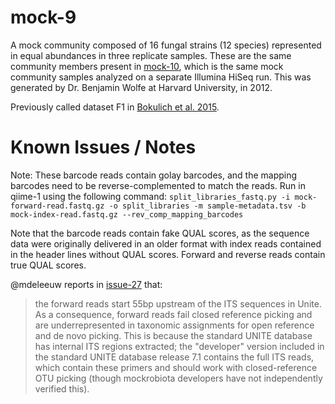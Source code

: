 # mock-9

A mock community composed of 16 fungal strains (12 species) represented in equal abundances in three replicate samples. These are the same community members present in [mock-10](../mock-10/), which is the same mock community samples analyzed on a separate Illumina HiSeq run. This was generated by Dr. Benjamin Wolfe at Harvard University, in 2012.

Previously called dataset F1 in [Bokulich et al. 2015](https://dx.doi.org/10.7287/peerj.preprints.934v2).

# Known Issues / Notes

Note:
These barcode reads contain golay barcodes, and the mapping barcodes need to be reverse-complemented to match the reads. Run in qiime-1 using the following command:
``split_libraries_fastq.py -i mock-forward-read.fastq.gz -o split_libraries -m sample-metadata.tsv -b mock-index-read.fastq.gz --rev_comp_mapping_barcodes``

Note that the barcode reads contain fake QUAL scores, as the sequence data were originally delivered in an older format with index reads contained in the header lines without QUAL scores. Forward and reverse reads contain true QUAL scores.

@mdeleeuw reports in [issue-27](https://github.com/caporaso-lab/mockrobiota/issues/27) that:
>the forward reads start 55bp upstream of the ITS sequences in Unite. As a consequence, forward reads fail closed reference picking and are underrepresented in taxonomic assignments for open reference and de novo picking. This is because the standard UNITE database has internal ITS regions extracted; the "developer" version included in the standard UNITE database release 7.1 contains the full ITS reads, which contain these primers and should work with closed-reference OTU picking (though mockrobiota developers have not independently verified this).
